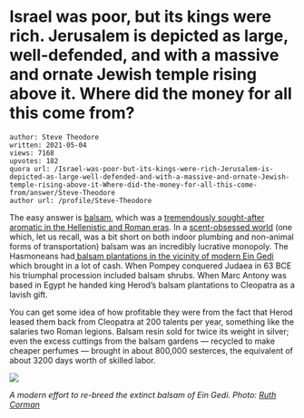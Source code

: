 # Israel was poor, but its kings were rich. Jerusalem is depicted as large, well-defended, and with a massive and ornate Jewish temple rising above it. Where did the money for all this come from?

	author: Steve Theodore
	written: 2021-05-04
	views: 7168
	upvotes: 182
	quora url: /Israel-was-poor-but-its-kings-were-rich-Jerusalem-is-depicted-as-large-well-defended-and-with-a-massive-and-ornate-Jewish-temple-rising-above-it-Where-did-the-money-for-all-this-come-from/answer/Steve-Theodore
	author url: /profile/Steve-Theodore


The easy answer is [balsam](https://en.wikipedia.org/wiki/Balsam), which was a [tremendously sought-after aromatic in the Hellenistic and Roman eras](https://people.ucalgary.ca/~elsegal/Shokel/050120_Balsam.html). In a [scent-obsessed world](https://www.quora.com/What-was-the-most-Roman-thing-ever/answer/Steve-Theodore?ch=10&share=30ac9386&srid=zLvM) (one which, let us recall, was a bit short on both indoor plumbing and non-animal forms of transportation) balsam was an incredibly lucrative monopoly. The Hasmoneans had[ balsam plantations in the vicinity of modern Ein Gedi](https://www.ft.com/content/24347478-3e34-11e2-91cb-00144feabdc0) which brought in a lot of cash. When Pompey conquered Judaea in 63 BCE his triumphal procession included balsam shrubs. When Marc Antony was based in Egypt he handed king Herod’s balsam plantations to Cleopatra as a lavish gift.

You can get some idea of how profitable they were from the fact that Herod leased them back from Cleopatra at 200 talents per year, something like the salaries two Roman legions. Balsam resin sold for twice its weight in silver; even the excess cuttings from the balsam gardens — recycled to make cheaper perfumes — brought in about 800,000 sesterces, the equivalent of about 3200 days worth of skilled labor.

![](https://qph.fs.quoracdn.net/main-qimg-1b38495c62174bfc90e641b7f5910cf4)

_A modern effort to re-breed the extinct balsam of Ein Gedi. Photo:_ _[Ruth Corman](https://ruthcorman.wordpress.com/2015/03/01/a-scent-of-history/)_ 

